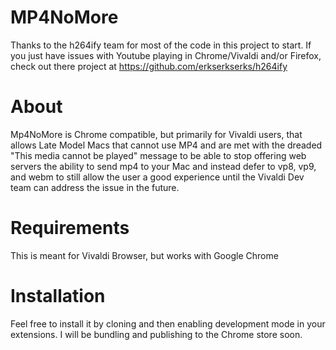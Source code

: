 <meta property="og:image"
    content="https://raw.githubusercontent.com/mtomasek780/Mp4NoMore/master/icons/icon128.png"/>

# MP4NoMore
Thanks to the h264ify team for most of the code in this project to start.  If you just have issues with Youtube playing in Chrome/Vivaldi and/or Firefox, check out there project at https://github.com/erkserkserks/h264ify

# About
Mp4NoMore is Chrome compatible, but primarily for Vivaldi users, that allows Late Model Macs that cannot use MP4 and are met with the dreaded "This media cannot be played" message to be able to stop offering web servers the ability to send mp4 to your Mac and instead defer to vp8, vp9, and webm to still allow the user a good experience until the Vivaldi Dev team can address the issue in the future.

# Requirements
This is meant for Vivaldi Browser, but works with Google Chrome


# Installation
Feel free to install it by cloning and then enabling development mode in your extensions.  I will be bundling and publishing to the Chrome store soon.

